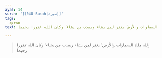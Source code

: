 ```yaml
---
ayah: 14
surah: '[[048-Surah|سورة]]'
tags:
- quran
text: ولله ملك السماوات والأرض ۚ يغفر لمن يشاء ويعذب من يشاء ۚ وكان الله غفورا رحيما

---
```

> ولله ملك السماوات والأرض ۚ يغفر لمن يشاء ويعذب من يشاء ۚ وكان الله غفورا رحيما
